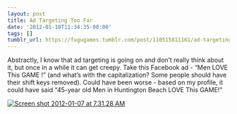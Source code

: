 ```yaml
---
layout: post
title: Ad Targeting Too Far
date: '2012-01-10T11:34:35-08:00'
tags: []
tumblr_url: https://fugugames.tumblr.com/post/110515811161/ad-targeting-too-far
---
```

Abstractly, I know that ad targeting is going on and don’t really think about it, but once in a while it can get creepy. Take this Facebook ad - “Men LOVE This GAME !” (and what’s with the capitalization? Some people should have their shift keys removed). Could have been worse - based on my profile, it could have said “45-year old Men in Huntington Beach LOVE This GAME!”

[![](http://itshardtofondlepenguins.com/wp-content/uploads/2012/01/Screen-shot-2012-01-07-at-7.31.28-AM.png "Screen shot 2012-01-07 at 7.31.28 AM")](http://itshardtofondlepenguins.com/wp-content/uploads/2012/01/Screen-shot-2012-01-07-at-7.31.28-AM.png)

